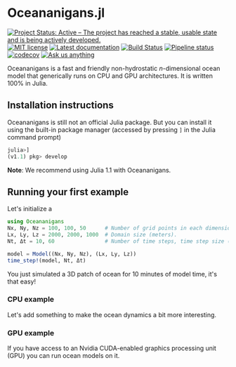 # Oceananigans.jl

[![Project Status: Active – The project has reached a stable, usable state and is being actively developed.](https://www.repostatus.org/badges/latest/active.svg)](https://www.repostatus.org/#active)
[![MIT license](https://img.shields.io/badge/License-MIT-blue.svg)](https://mit-license.org/)
[![Latest documentation](https://img.shields.io/badge/docs-latest-blue.svg)](https://ali-ramadhan.github.io/Oceananigans.jl/latest)
[![Build Status](https://travis-ci.com/ali-ramadhan/Oceananigans.jl.svg?branch=master)](https://travis-ci.com/ali-ramadhan/Oceananigans.jl)
[![Pipeline status](https://gitlab.com/JuliaGPU/Oceananigans-jl/badges/master/pipeline.svg)](https://gitlab.com/JuliaGPU/Oceananigans-jl/commits/master)
[![codecov](https://codecov.io/gh/ali-ramadhan/Oceananigans.jl/branch/master/graph/badge.svg)](https://codecov.io/gh/ali-ramadhan/Oceananigans.jl)
[![Ask us anything](https://img.shields.io/badge/Ask%20us-anything-1abc9c.svg)](https://github.com/ali-ramadhan/Oceananigans.jl/issues)

Oceananigans is a fast and friendly non-hydrostatic _n_-dimensional ocean model that generically runs on CPU and GPU architectures. It is written 100% in Julia.

## Installation instructions


Oceananigans is still not an official Julia package. But you can install it using the built-in package manager (accessed by pressing `]` in the Julia command prompt)
```julia
julia>]
(v1.1) pkg> develop
```
**Note**: We recommend using Julia 1.1 with Oceananigans.

## Running your first example
Let's initialize a
```julia
using Oceananigans
Nx, Ny, Nz = 100, 100, 50      # Number of grid points in each dimension.
Lx, Ly, Lz = 2000, 2000, 1000  # Domain size (meters).
Nt, Δt = 10, 60                # Number of time steps, time step size (seconds).

model = Model((Nx, Ny, Nz), (Lx, Ly, Lz))
time_step!(model, Nt, Δt)
```
You just simulated a 3D patch of ocean for 10 minutes of model time, it's that easy!

### CPU example
Let's add something to make the ocean dynamics a bit more interesting.

### GPU example
If you have access to an Nvidia CUDA-enabled graphics processing unit (GPU) you can run ocean models on it.
